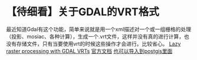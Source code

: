 # 【待细看】关于GDAL的VRT格式


<!--more-->

最近知道Gdal有这个功能，简单来说就是用一个xml描述对一个或一组栅格的处理（投影、mosiac、各种计算），生成一个.vrt文件，这样并没有真的进行计算，也没有存储文件，只有当要使用vrt的时候这些操作才会进行。比较省心。
[Lazy raster processing with GDAL VRTs](http://www.perrygeo.com/lazy-raster-processing-with-gdal-vrts.html)
[官方文档](http://www.gdal.org/gdal_vrttut.html)
[也可以导入到postgis里面](http://lists.osgeo.org/pipermail/postgis-users/2014-July/039454.html)

